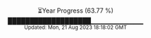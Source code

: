 <p align="center">
⏳Year Progress (63.77 %) <br>
███████████████████▁▁▁▁▁▁▁▁▁▁▁ <br>
<sub>Updated: Mon, 21 Aug 2023 18:18:02 GMT</sub>
</p>

